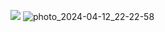 <a href="https://e.pcloud.link/publink/show?code=XZf9U9ZToeReADirwQuIH1dDGWeBB9bFJjk"><img src="https://i.imghippo.com/files/aE8H31712949748.jpg" /></a>
![photo_2024-04-12_22-22-58](https://github.com/ChrysostomosRoussis/SeaOfDrops/assets/122216758/82aa5e13-65b1-4613-93ca-6f5950efd6aa)
